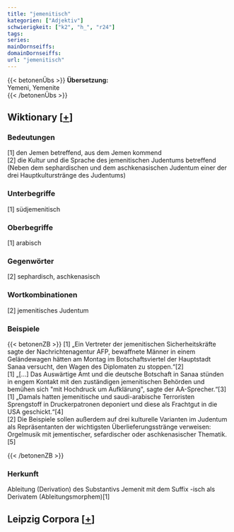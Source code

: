 ```yaml
---
title: "jemenitisch"
kategorien: ["Adjektiv"]
schwierigkeit: ["k2", "h_", "r24"]
tags:
series:
mainDornseiffs:
domainDornseiffs:
url: "jemenitisch"
---
```


{{< betonenÜbs >}}
**Übersetzung:**  
Yemeni, Yemenite  
{{< /betonenÜbs >}}

## Wiktionary [[+](https://de.wiktionary.org/wiki/jemenitisch)]

### Bedeutungen
[1] den Jemen betreffend, aus dem Jemen kommend  
[2] die Kultur und die Sprache des jemenitischen Judentums betreffend (Neben dem sephardischen und dem aschkenasischen Judentum einer der drei Hauptkulturstränge des Judentums)  

### Unterbegriffe
[1] südjemenitisch  

### Oberbegriffe
[1] arabisch  

### Gegenwörter
[2] sephardisch, aschkenasisch  

### Wortkombinationen
[2] jemenitisches Judentum  

### Beispiele
{{< betonenZB >}}
[1] „Ein Vertreter der jemenitischen Sicherheitskräfte sagte der Nachrichtenagentur AFP, bewaffnete Männer in einem Geländewagen hätten am Montag im Botschaftsviertel der Hauptstadt Sanaa versucht, den Wagen des Diplomaten zu stoppen.“[2]  
[1] „[…] Das Auswärtige Amt und die deutsche Botschaft in Sanaa stünden in engem Kontakt mit den zuständigen jemenitischen Behörden und bemühen sich "mit Hochdruck um Aufklärung", sagte der AA-Sprecher.“[3]  
[1] „Damals hatten jemenitische und saudi-arabische Terroristen Sprengstoff in Druckerpatronen deponiert und diese als Frachtgut in die USA geschickt.“[4]  
[2] Die Beispiele sollen außerdem auf drei kulturelle Varianten im Judentum als Repräsentanten der wichtigsten Überlieferungsstränge verweisen: Orgelmusik mit jementischer, sefardischer oder aschkenasischer Thematik.[5]  

{{< /betonenZB >}}
### Herkunft
Ableitung (Derivation) des Substantivs Jemenit mit dem Suffix -isch als Derivatem (Ableitungsmorphem)[1]  


## Leipzig Corpora [[+](https://corpora.uni-leipzig.de/en/res?word=jemenitisch&corpusId=deu_newscrawl-public_2018)]

